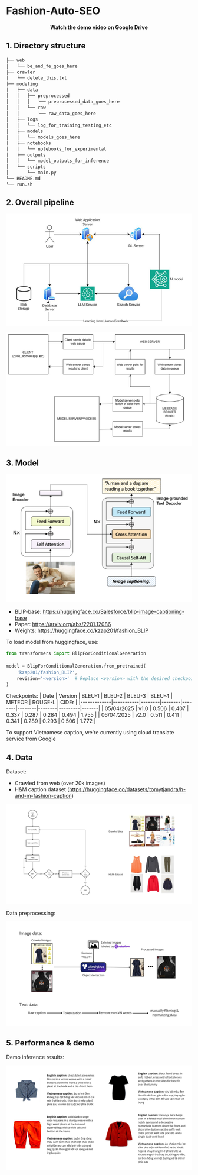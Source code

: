 # Fashion-Auto-SEO
<p align="center">
    <a href="https://drive.google.com/file/d/1DL-ffmRcIID2DlY5ePpHLN1lyNZjyCJv/view?usp=sharing" target="_blank">
    </a>
</p>
<p align="center">
    <b>Watch the demo video on Google Drive</b>
</p>

## 1. Directory structure
```commandline
├── web
│   └── be_and_fe_goes_here
├── crawler
│   └── delete_this.txt
├── modeling
│   ├── data
│   │   ├── preprocessed
│   │   │   └── preprocessed_data_goes_here
│   │   └── raw
│   │       └── raw_data_goes_here
│   ├── logs
│   │   └── log_for_training_testing_etc
│   ├── models
│   │   └── models_goes_here
│   ├── notebooks
│   │   └── notebooks_for_experimental
│   ├── outputs
│   │   └── model_outputs_for_inference
│   └── scripts
│       └── main.py
└── README.md
└── run.sh

```

## 2. Overall pipeline

<p align="center">
    <img src="assets/overall_pipeline.jpg" alt="overall_pipeline"/>
</p>

<p align="center">
    <img src="assets/model_deploy.png" alt="model_deploy"/>
</p>


## 3. Model
<p align="center">
    <img src="assets/blip_image_captioning.png" alt="BLIP-image-captioning"/>
</p>


- BLIP-base: https://huggingface.co/Salesforce/blip-image-captioning-base
- Paper: https://arxiv.org/abs/2201.12086
- Weights: https://huggingface.co/kzap201/fashion_BLIP

To load model from huggingface, use:
```python
from transformers import BlipForConditionalGeneration

model = BlipForConditionalGeneration.from_pretrained(
    'kzap201/fashion_BLIP',
    revision='<version>'  # Replace <version> with the desired checkpoint version
)
```

Checkpoints:
|  Date       | Version   | BLEU-1 | BLEU-2 | BLEU-3 | BLEU-4 | METEOR | ROUGE-L | CIDEr |
|-------------|-----------|--------|--------|--------|--------|--------|---------|-------|
|  05/04/2025 | v1.0      | 0.506  | 0.407  | 0.337  | 0.287  | 0.284  | 0.494   | 1.755 |
|  06/04/2025 | v2.0      | 0.511  | 0.411  | 0.341  | 0.289  | 0.293  | 0.506   | 1.772 |

To support Vietnamese caption, we're currently using cloud translate service from Google

## 4. Data
Dataset: 
- Crawled from web (over 20k images)
- H&M caption dataset (https://huggingface.co/datasets/tomytjandra/h-and-m-fashion-caption) 

<p align="center">
    <img src="assets/dataset.jpg" alt="dataset"/>
</p>

Data preprocessing:
<p align="center">
    <img src="assets/data_preprocessing.jpg" alt="data_preprocessing"/>
</p>

## 5. Performance & demo
Demo inference results:
<p align="center">
    <img src="assets/demo_results.jpg" alt="demo_results"/>
</p>

